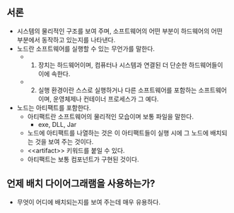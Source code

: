 ## 서론
- 시스템의 물리적인 구조를 보여 주며, 소프트웨어의 어떤 부분이 하드웨어의 어떤 부분에서 동작하고 있는지를 나타낸다.
- 노드란 소프트웨어를 실행할 수 있는 무언가를 말한다.
  - 1) 장치는 하드웨어이며, 컴퓨터나 시스템과 연결된 더 단순한 하드웨어들이 이에 속한다.
  - 2) 실행 환경이란 스스로 실행하거나 다른 소프트웨어를 포함하는 소프트웨어이며, 운영체제나 컨테이너 프로세스가 그 예다.
- 노드는 아티팩트를 포함한다.
  - 아티팩트란 소프트웨어의 물리적인 모습이며 보통 파일을 말한다.
    - exe, DLL, Jar
  - 노드에 아티팩트를 나열하는 것은 이 아티팩트들이 실행 시에 그 노드에 배치되는 것을 보여 주는 것이다.
  - &lt;&lt;artifact&gt;&gt; 키워드를 붙일 수 있다.
  - 아티팩트는 보통 컴포넌트가 구현된 것이다.
  
## 언제 배치 다이어그래램을 사용하는가?
- 무엇이 어디에 배치되는지를 보여 주는데 매우 유용하다.
